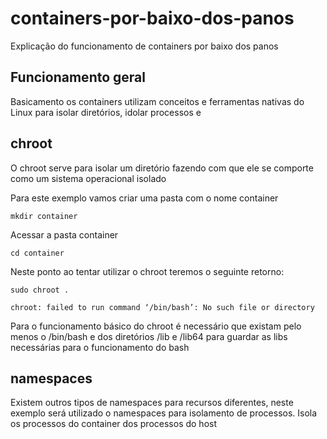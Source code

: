 # containers-por-baixo-dos-panos
Explicação do funcionamento de containers por baixo dos panos

## Funcionamento geral

Basicamento os containers utilizam conceitos e ferramentas nativas do Linux para isolar diretórios, idolar processos e 

## chroot

O chroot serve para isolar um diretório fazendo com que ele se comporte como um sistema operacional isolado

Para este exemplo vamos criar uma pasta com o nome container
```
mkdir container
```
Acessar a pasta container
```
cd container
```

Neste ponto ao tentar utilizar o chroot teremos o seguinte retorno:
```
sudo chroot .

chroot: failed to run command ‘/bin/bash’: No such file or directory
```

Para o funcionamento básico do chroot é necessário que existam pelo menos o /bin/bash  e dos diretórios /lib e /lib64 para guardar as libs necessárias para o funcionamento do bash

## namespaces

Existem outros tipos de namespaces para recursos diferentes, neste exemplo será utilizado o namespaces para isolamento de processos.
Isola os processos do container dos processos do host

## 
